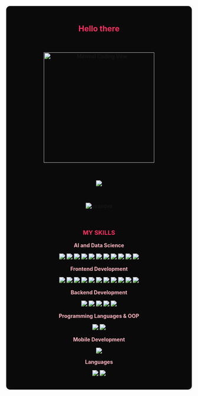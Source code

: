 <div style="background-color:#0A0A0A; padding:20px; border-radius:10px;" align="center"> 
  <!-- Başlık --> 
  <h2 style="color:#FF2E63;">Hello there</h2>

<br>
<br>
<img src="https://media.giphy.com/media/v1.Y2lkPTc5MGI3NjExMngzb2tqZ2VuYmd4OGh0b3VydXc3MGQwaG1jb3FiamR0Y2ZyYjFwbiZlcD12MV9zdGlja2Vyc19zZWFyY2gmY3Q9cw/41WrN8fQ1f2kTQ8LQD/giphy.gif" alt="Minimal Coding Vibe" width="300" />
<br>
<br>

  <!-- GitHub Rozeti -->
  <br>
  <p align="center">
    <a href="https://github.com/viranora">
      <img src="https://img.shields.io/badge/GitHub-viranora-FF2E63?style=for-the-badge&logo=github" />
    </a>
  </p>

  <!-- Profil Görüntülenme Sayısı -->
  <br>
  <p align="center">
    <img src="https://komarev.com/ghpvc/?username=viranova&label=Profile%20views&color=FF2E63&style=flat" alt="viranova" />
  </p>

  <!-- Yetenekler -->
  <br>
  <h3 style="color:#FF2E63;"> MY SKILLS </h3>

  <!-- Veri Bilimi ve Yapay Zeka -->
  <p><strong style="color:#FFB6C1;"> AI and Data Science </strong></p>
  <p>
    <img src="https://img.shields.io/badge/Python-ffb6c1?style=flat&logo=python"/>
    <img src="https://img.shields.io/badge/TensorFlow-ffb6c1?style=flat&logo=tensorflow"/>
    <img src="https://img.shields.io/badge/PyTorch-ffb6c1?style=flat&logo=pytorch"/>
    <img src="https://img.shields.io/badge/scikit--learn-ffb6c1?style=flat&logo=scikit-learn"/>
    <img src="https://img.shields.io/badge/Pandas-ffb6c1?style=flat&logo=pandas"/>
    <img src="https://img.shields.io/badge/Numpy-ffb6c1?style=flat&logo=numpy"/>
    <img src="https://img.shields.io/badge/Matplotlib-ffb6c1?style=flat&logo=matplotlib"/>
    <img src="https://img.shields.io/badge/OpenCV-ffb6c1?style=flat&logo=opencv"/>
    <img src="https://img.shields.io/badge/Machine%20Learning-ffb6c1?style=flat"/>
    <img src="https://img.shields.io/badge/Deep%20Learning-ffb6c1?style=flat"/>
    <img src="https://img.shields.io/badge/NLP-ffb6c1?style=flat"/>
  </p>

  <!-- Frontend Geliştirme -->
  <p><strong style="color:#FFB6C1;"> Frontend Development </strong></p>
  <p>
    <img src="https://img.shields.io/badge/HTML-ffb6c1?style=flat&logo=html5"/>
    <img src="https://img.shields.io/badge/CSS-ffb6c1?style=flat&logo=css3"/>
    <img src="https://img.shields.io/badge/JavaScript-ffb6c1?style=flat&logo=javascript"/>
    <img src="https://img.shields.io/badge/TypeScript-ffb6c1?style=flat&logo=typescript"/>
    <img src="https://img.shields.io/badge/jQuery-ffb6c1?style=flat&logo=jquery"/>
    <img src="https://img.shields.io/badge/React-ffb6c1?style=flat&logo=react"/>
    <img src="https://img.shields.io/badge/Next.js-ffb6c1?style=flat&logo=next.js"/>
    <img src="https://img.shields.io/badge/Electron.js-ffb6c1?style=flat&logo=electron"/>
    <img src="https://img.shields.io/badge/Bootstrap5-ffb6c1?style=flat&logo=bootstrap"/>
    <img src="https://img.shields.io/badge/TailwindCSS-ffb6c1?style=flat&logo=tailwind-css"/>
    <img src="https://img.shields.io/badge/Material%20UI-ffb6c1?style=flat&logo=mui"/>
  </p>

  <!-- Backend Geliştirme -->
  <p><strong style="color:#FFB6C1;"> Backend Development </strong></p>
  <p>
    <img src="https://img.shields.io/badge/Node.js-ffb6c1?style=flat&logo=node.js"/>
    <img src="https://img.shields.io/badge/Express.js-ffb6c1?style=flat&logo=express"/>
    <img src="https://img.shields.io/badge/Spring%20Boot-ffb6c1?style=flat&logo=spring"/>
    <img src="https://img.shields.io/badge/Flask-ffb6c1?style=flat&logo=flask"/>
    <img src="https://img.shields.io/badge/Streamlit-ffb6c1?style=flat&logo=streamlit"/>
  </p>

  <!-- OOP & Diller -->
  <p><strong style="color:#FFB6C1;"> Programming Languages & OOP </strong></p>
  <p>
    <img src="https://img.shields.io/badge/Java-ffb6c1?style=flat&logo=java"/>
    <img src="https://img.shields.io/badge/C++-ffb6c1?style=flat&logo=c%2B%2B"/>
  </p>

  <!-- Mobil Uygulama -->
  <p><strong style="color:#FFB6C1;"> Mobile Development </strong></p>
  <p>
    <img src="https://img.shields.io/badge/Flutter-ffb6c1?style=flat&logo=flutter"/>
  </p>

  <!-- Diller -->
  <p><strong style="color:#FFB6C1;"> Languages </strong></p>
  <p>
    <img src="https://img.shields.io/badge/Turkish-Native-ffb6c1?style=flat"/>
    <img src="https://img.shields.io/badge/English-C1-ffb6c1?style=flat"/>
  </p>

</div>

